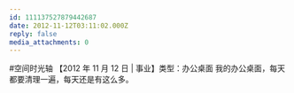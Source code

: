 ```yaml
---
id: 111137527879442687
date: 2012-11-12T03:11:02.000Z
reply: false
media_attachments: 0
---
```


#空间时光轴 【2012 年 11 月 12 日 | 事业】类型：办公桌面 我的办公桌面，每天都要清理一遍，每天还是有这么多。

